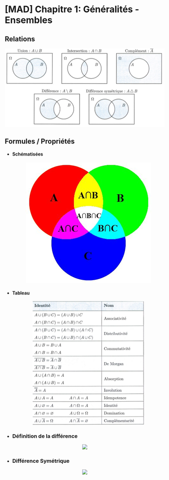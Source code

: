 # [MAD] Chapitre 1: Généralités - Ensembles

## Relations

   <p align="center"><img src="https://raw.githubusercontent.com/gottburgm/Share/master/Images/MAD/Ensembles/ENSEMBLES3.png" /></p>

    
## Formules / Propriétés
    
   * #### Schématisées
    
     <p align="center"><img src="https://raw.githubusercontent.com/gottburgm/Share/master/PGITF/Images/ENSEMBLES.jpg" /></p>
    

   * #### Tableau
    
     <p align="center"><img src="https://raw.githubusercontent.com/gottburgm/Share/master/Images/MAD/Ensembles/ENSEMBLES4.png" /></p>
     
     
   * ### Définition de la différence
   
   <p align="center"><img src="https://raw.githubusercontent.com/gottburgm/Share/master/PGITF/Images/DIFFERNCE.png" /></p>
   
   
   * ### Différence Symétrique
   
   <p align="center"><img src="https://raw.githubusercontent.com/gottburgm/Share/master/PGITF/Images/DIFFERENCE_SYMETRIQUE" /></p>
   
   
